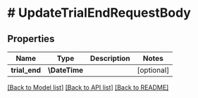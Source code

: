 # # UpdateTrialEndRequestBody

## Properties

Name | Type | Description | Notes
------------ | ------------- | ------------- | -------------
**trial_end** | **\DateTime** |  | [optional]

[[Back to Model list]](../../README.md#models) [[Back to API list]](../../README.md#endpoints) [[Back to README]](../../README.md)
